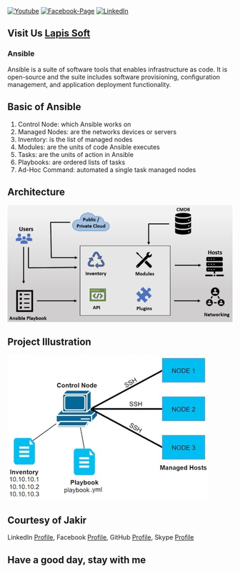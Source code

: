 [![Youtube][youtube-shield]][youtube-url]
[![Facebook-Page][facebook-shield]][facebook-url]
[![LinkedIn][linkedin-shield]][linkedin-url]

## Visit Us [Lapis Soft](href="http://www.lapissoft.com")

### Ansible

Ansible is a suite of software tools that enables infrastructure as code. It is open-source and the suite includes software provisioning, configuration management, and application deployment functionality.

## Basic of Ansible

   1. Control Node: which Ansible works on
   2. Managed Nodes: are the networks devices or servers
   3. Inventory: is the list of managed nodes
   4. Modules: are the units of code Ansible executes
   5. Tasks: are the units of action in Ansible
   6. Playbooks: are ordered lists of tasks
   7. Ad-Hoc Command: automated a single task managed nodes

## Architecture

![Ansible Architecture!](/img/ansible-architecture.png 'ansible-architecture')

## Project Illustration

![Ansible Project!](/img/ansible-project.png 'ansible-project')

## Courtesy of Jakir

LinkedIn [Profile](https://www.linkedin.com/in/jakir-ruet/),
Facebook [Profile](https://www.facebook.com/jakir.ruet),
GitHub [Profile](https://github.com/jakir-ruet),
Skype [Profile](https://web.skype.com/?openPstnPage=true)

## Have a good day, stay with me

[youtube-shield]: https://img.shields.io/badge/-Youtube-black.svg?style=flat-square&logo=youtube&color=blue&logoColor=red
[youtube-url]: https://www.youtube.com/@LapisSoft/featured
[facebook-shield]: https://img.shields.io/badge/-Facebook-black.svg?style=flat-square&logo=facebook&color=pink&logoColor=blue
[facebook-url]: https://www.facebook.com/GoLapisSoft/
[linkedin-shield]: https://img.shields.io/badge/-LinkedIn-black.svg?style=flat-square&logo=linkedin&colorB=red
[linkedin-url]: https://www.linkedin.com/company/lapis-soft/
